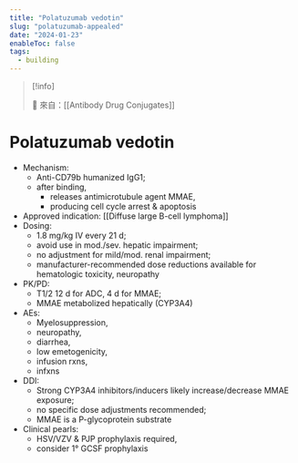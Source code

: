```yaml
---
title: "Polatuzumab vedotin"
slug: "polatuzumab-appealed"
date: "2024-01-23"
enableToc: false
tags:
  - building
---
```


> [!info]
>
> 🌱 來自：[[Antibody Drug Conjugates]]

# Polatuzumab vedotin

- Mechanism:
  - Anti-CD79b humanized IgG1;
  - after binding,
    - releases antimicrotubule agent MMAE,
    - producing cell cycle arrest & apoptosis
- Approved indication: [[Diffuse large B-cell lymphoma]]
- Dosing:
  - 1.8 mg/kg IV every 21 d;
  - avoid use in mod./sev. hepatic impairment;
  - no adjustment for mild/mod. renal impairment;
  - manufacturer-recommended dose reductions available for hematologic toxicity, neuropathy
- PK/PD:
  - T1/2 12 d for ADC, 4 d for MMAE;
  - MMAE metabolized hepatically (CYP3A4)
- AEs:
  - Myelosuppression,
  - neuropathy,
  - diarrhea,
  - low emetogenicity,
  - infusion rxns,
  - infxns
- DDI:
  - Strong CYP3A4 inhibitors/inducers likely increase/decrease MMAE exposure;
  - no specific dose adjustments recommended;
  - MMAE is a P-glycoprotein substrate
- Clinical pearls:
  - HSV/VZV & PJP prophylaxis required,
  - consider 1° GCSF prophylaxis
